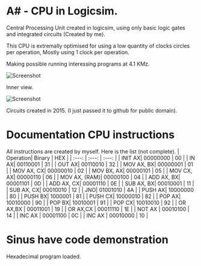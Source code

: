 # A# - CPU in Logicsim.
Central Processing Unit created in logicsim, using only basic logic gates and integrated circuits (Created by me).

This CPU is extremally optimised for using a low quantity of clocks circles per operation, Mostly using 1 clock per operation. 

Making possible running interessing programs at 4.1 KMz.


![Screenshot](https://i.postimg.cc/bNXQj4TP/Captura-de-Tela-2017-10-12-as-21-26-43.png)

Inner view.

![Screenshot](https://i.postimg.cc/nrmSh7gh/Captura-de-Tela-2017-10-12-as-21-22-34.png)

Circuits created in 2015. (I just passed it to github for public domain).

# Documentation CPU instructions
All instructions are created by myself.
Here is the list (not complete).
| Operation| Binary | HEX |
| :---: | :---: | :---: |
| INIT AX| 00000000 | 00 |
| IN AX| 00110001 | 31 |
| OUT AX| 00110010 | 32 |
| MOV AX, BX| 00000001 | 01 |
| MOV AX, CX| 00000010 | 02 |
| MOV BX, AX| 00000101 | 05 |
| MOV CX, AX| 00000110 | 06 |
| MOV AX, {RAM}| 00000100 | 04 |
| ADD AX, BX| 00001101 | 0D |
| ADD AX, CX| 00001110 | 0E |
| SUB AX, BX| 00010001 | 11 |
| SUB AX, CX| 00010010 | 12 |
| JNO| 01001010 | 4A |
| PUSH AX| 10000000 | 80 |
| PUSH BX| 1000001 | 81 |
| PUSH CX| 10000010 | 82 |
| POP AX| 10010000 | 90 |
| POP BX| 10010001 | 91 |
| POP CX| 10010010 | 92 |
| OR AX,BX | 00011001 | 19 |
| OR AX,CX | 00011110 | 1E |
| NOT AX | 00010100 | 14 |
| INC AX | 00001100 | 0C |
| INC AX | 00010000 | 10 |



# Sinus have code demonstration
Hexadecimal program loaded.


